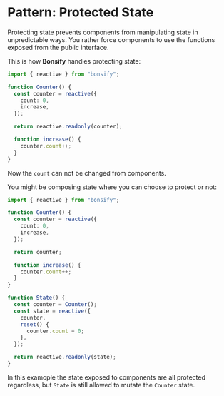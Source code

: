 # Pattern: Protected State

Protecting state prevents components from manipulating state in unpredictable ways. You rather force components to use the functions exposed from the public interface.

This is how **Bonsify** handles protecting state:

```ts
import { reactive } from "bonsify";

function Counter() {
  const counter = reactive({
    count: 0,
    increase,
  });

  return reactive.readonly(counter);

  function increase() {
    counter.count++;
  }
}
```

Now the `count` can not be changed from components.

You might be composing state where you can choose to protect or not:

```ts
import { reactive } from "bonsify";

function Counter() {
  const counter = reactive({
    count: 0,
    increase,
  });

  return counter;

  function increase() {
    counter.count++;
  }
}

function State() {
  const counter = Counter();
  const state = reactive({
    counter,
    reset() {
      counter.count = 0;
    },
  });

  return reactive.readonly(state);
}
```

In this examople the state exposed to components are all protected regardless, but `State` is still allowed to mutate the `Counter` state.
